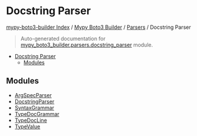 # Docstring Parser

[mypy-boto3-builder Index](../../../README.md#mypy-boto3-builder-index) /
[Mypy Boto3 Builder](../../index.md#mypy-boto3-builder) /
[Parsers](../index.md#parsers) /
Docstring Parser

> Auto-generated documentation for [mypy_boto3_builder.parsers.docstring_parser](https://github.com/youtype/mypy_boto3_builder/blob/main/mypy_boto3_builder/parsers/docstring_parser/__init__.py) module.

- [Docstring Parser](#docstring-parser)
  - [Modules](#modules)

## Modules

- [ArgSpecParser](./argspec_parser.md)
- [DocstringParser](./docstring_parser.md)
- [SyntaxGrammar](./syntax_grammar.md)
- [TypeDocGrammar](./type_doc_grammar.md)
- [TypeDocLine](./type_doc_line.md)
- [TypeValue](./type_value.md)